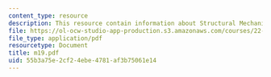 ```yaml
---
content_type: resource
description: This resource contain information about Structural Mechanics.
file: https://ol-ocw-studio-app-production.s3.amazonaws.com/courses/22-314j-structural-mechanics-in-nuclear-power-technology-fall-2006/55b3a75e2cf24ebe4781af3b75061e14_m19.pdf
file_type: application/pdf
resourcetype: Document
title: m19.pdf
uid: 55b3a75e-2cf2-4ebe-4781-af3b75061e14
---
```

